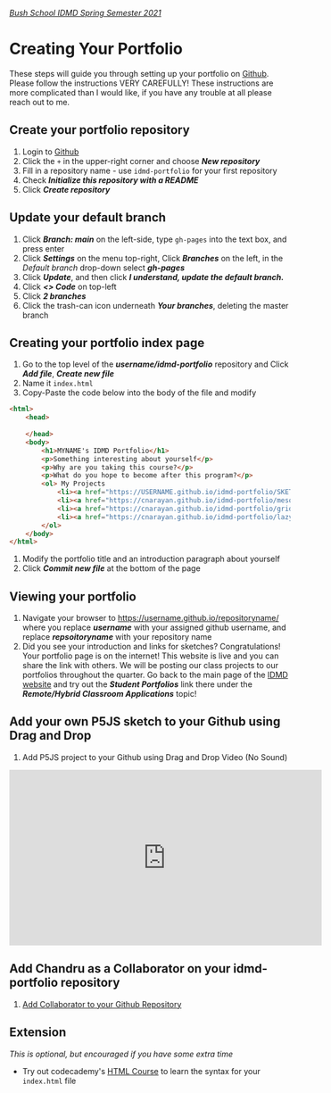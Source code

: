 [_Bush School IDMD Spring Semester 2021_](https://chandrunarayan.github.io/idmd/)

# Creating Your Portfolio
These steps will guide you through setting up your portfolio on [Github](https://github.com/). Please follow the instructions VERY CAREFULLY! These instructions are more complicated than I would like, if you have any trouble at all please reach out to me.  

## Create your portfolio repository

1. Login to [Github](https://github.com/)
1. Click the `+` in the upper-right corner and choose ___New repository___
1. Fill in a repository name - use `idmd-portfolio` for your first repository
1. Check ___Initialize this repository with a README___
1. Click ___Create repository___

## Update your default branch

1. Click ___Branch: main___ on the left-side, type `gh-pages` into the text box, and press enter
1. Click ___Settings___ on the menu top-right, Click ___Branches___ on the left, in the _Default branch_ drop-down select ___gh-pages___
1. Click ___Update___, and then click ___I understand, update the default branch.___
1. Click ___<> Code___ on top-left
1. Click ___2 branches___
1. Click the trash-can icon underneath ___Your branches___, deleting the master branch

## Creating your portfolio index page

1. Go to the top level of the ___username/idmd-portfolio___ repository and Click ___Add file___, ___Create new file___
1. Name it `index.html`
1. Copy-Paste the code below into the body of the file and modify

```html
<html>
	<head>
	
	</head>
	<body>
		<h1>MYNAME's IDMD Portfolio</h1>
		<p>Something interesting about yourself</p>
		<p>Why are you taking this course?</p>
		<p>What do you hope to become after this program?</p>
		<ol> My Projects
			<li><a href="https://USERNAME.github.io/idmd-portfolio/SKETCHNAME">TITLE</a></li>
			<li><a href="https://cnarayan.github.io/idmd-portfolio/meson">Meson</a></li>
			<li><a href="https://cnarayan.github.io/idmd-portfolio/grids">Grid</a></li>            
			<li><a href="https://cnarayan.github.io/idmd-portfolio/lazy_draw_loc">Lazy draw with loc detection</a></li>
		</ol>
	</body>
</html>
```

1. Modify the portfolio title and an introduction paragraph about yourself
1. Click ___Commit new file___ at the bottom of the page

## Viewing your portfolio

1. Navigate your browser to https://username.github.io/repositoryname/ where you replace ___username___ with your assigned github username, and replace ___repsoitoryname___ with your repository name
1. Did you see your introduction and links for sketches? Congratulations! Your portfolio page is on the internet! This website is live and you can share the link with others. We will be posting our class projects to our portfolios throughout the quarter. Go back to the main page of the [IDMD website](https://chandrunarayan.github.io/idmd) and try out the ___Student Portfolios___ link there under the ___Remote/Hybrid Classroom Applications___ topic!

## Add your own P5JS sketch to your Github using Drag and Drop

1. Add P5JS project to your Github using Drag and Drop Video (No Sound)
<iframe width="560" height="315" src="https://www.youtube.com/embed/fQ99-XExRpk" frameborder="0" allow="accelerometer; autoplay; clipboard-write; encrypted-media; gyroscope; picture-in-picture" allowfullscreen></iframe>

## Add Chandru as a Collaborator on your idmd-portfolio repository

1. [Add Collaborator to your Github Repository](repository_collaborator.md)


## Extension
_This is optional, but encouraged if you have some extra time_

* Try out codecademy's [HTML Course](https://www.codecademy.com/courses/html-one-o-one/0/1) to learn the syntax for your `index.html` file
